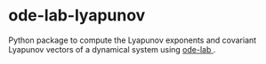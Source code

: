 # ode-lab-lyapunov

Python package to compute the Lyapunov exponents and covariant Lyapunov vectors of a dynamical system using [ode-lab ](https://github.com/CalvinNesbitt/ode-lab-base).
